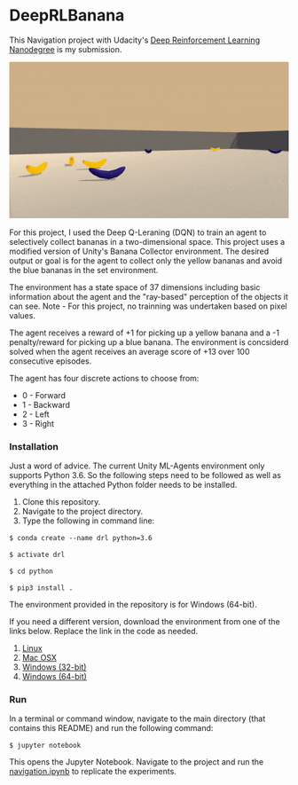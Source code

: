 # DeepRLBanana

This Navigation project with Udacity's [Deep Reinforcement Learning Nanodegree](https://www.udacity.com/course/deep-reinforcement-learning-nanodegree--nd893) is my submission. 

![bananas](bananas.gif)

For this project, I used the Deep Q-Leraning (DQN) to train an agent to selectively collect bananas in a two-dimensional space. This project uses a modified version of Unity's Banana Collector environment. The desired output or goal is for the agent to collect only the yellow bananas and avoid the blue bananas in the set environment.

The environment has a state space of 37 dimensions including basic information about the agent and the "ray-based" perception of the objects it can see. Note - For this project, no trainning was undertaken based on pixel values. 

The agent receives a reward of +1 for picking up a yellow banana and a -1 penalty/reward for picking up a blue banana. The environment is concsiderd solved when the agent receives an average score of +13 over 100 consecutive episodes. 

The agent has four discrete actions to choose from:
* 0 - Forward
* 1 - Backward
* 2 - Left
* 3 - Right

### Installation

Just a word of advice. The current Unity ML-Agents environment only supports Python 3.6. So the following steps need to be followed as well as everything in the attached Python folder needs to be installed.  

1. Clone this repository.
2. Navigate to the project directory.
3. Type the following in command line:

```shell
$ conda create --name drl python=3.6
```
 
```shell
$ activate drl
```
 
```shell
$ cd python
```
 
```shell
$ pip3 install .
```

The environment provided in the repository is for Windows (64-bit).

If you need a different version, download the environment from one of the links below. Replace the link in the code as needed.

1. [Linux](https://s3-us-west-1.amazonaws.com/udacity-drlnd/P1/Banana/Banana_Linux.zip)
2. [Mac OSX](https://s3-us-west-1.amazonaws.com/udacity-drlnd/P1/Banana/Banana.app.zip)
3. [Windows (32-bit)](https://s3-us-west-1.amazonaws.com/udacity-drlnd/P1/Banana/Banana_Windows_x86.zip)  
4. [Windows (64-bit)](https://s3-us-west-1.amazonaws.com/udacity-drlnd/P1/Banana/Banana_Windows_x86_64.zip)


### Run

In a terminal or command window, navigate to the main directory (that contains this README) and run the following command:

```shell
$ jupyter notebook
```
This opens the Jupyter Notebook. Navigate to the project and run the [navigation.ipynb](https://github.com/avpresbitero/deep-rl-banana/blob/master/navigation.ipynb) to replicate the experiments.
